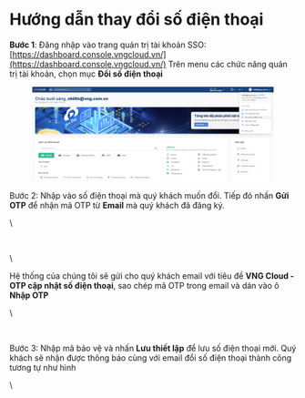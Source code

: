 # Hướng dẫn thay đổi số điện thoại

**Bước 1**: Đăng nhập vào trang quản trị tài khoản SSO: [https://dashboard.console.vngcloud.vn/](https://dashboard.console.vngcloud.vn/) Trên menu các chức năng quản trị tài khoản, chọn mục **Đổi số điện thoại**

<figure><img src="../.gitbook/assets/image (1) (1) (1) (1) (1).png" alt=""><figcaption></figcaption></figure>

Bước 2: Nhập vào số điện thoại mà quý khách muốn đổi. Tiếp đó nhấn **Gửi OTP** để nhận mã OTP từ **Email** mà quý khách đã đăng ký.

\


<figure><img src="https://docs.vngcloud.vn/download/attachments/22938151/image2021-3-18_16-57-23.png?version=1&#x26;modificationDate=1616061442000&#x26;api=v2" alt=""><figcaption></figcaption></figure>

\


Hệ thống của chúng tôi sẽ gửi cho quý khách email với tiêu đề **VNG Cloud - OTP cập nhật số điện thoại**, sao chép mã OTP trong email và dán vào ô **Nhập OTP**

\


<figure><img src="https://docs.vngcloud.vn/download/attachments/22938151/image2021-3-18_17-0-3.png?version=1&#x26;modificationDate=1616061601000&#x26;api=v2" alt=""><figcaption></figcaption></figure>

Bước 3: Nhập mã bảo vệ và nhấn **Lưu thiết lập** để lưu số điện thoại mới. Quý khách sẽ nhận được thông báo cùng với email đổi số điện thoại thành công tương tự như hình

\


<figure><img src="https://docs.vngcloud.vn/download/attachments/22938151/image2021-3-18_17-1-17.png?version=1&#x26;modificationDate=1616061675000&#x26;api=v2" alt=""><figcaption></figcaption></figure>

